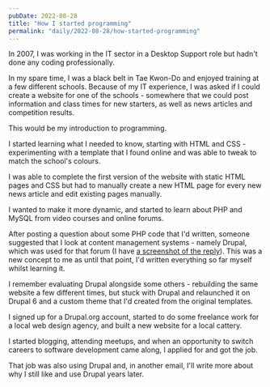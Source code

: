 ```yaml
---
pubDate: 2022-08-28
title: "How I started programming"
permalink: "daily/2022-08-28/how-started-programming"
---
```


In 2007, I was working in the IT sector in a Desktop Support role but hadn't done any coding professionally.

In my spare time, I was a black belt in Tae Kwon-Do and enjoyed training at a few different schools. Because of my IT experience, I was asked if I could create a website for one of the schools - somewhere that we could post information and class times for new starters, as well as news articles and competition results.

This would be my introduction to programming.

I started learning what I needed to know, starting with HTML and CSS - experimenting with a template that I found online and was able to tweak to match the school's colours.

I was able to complete the first version of the website with static HTML pages and CSS but had to manually create a new HTML page for every new news article and edit existing pages manually.

I wanted to make it more dynamic, and started to learn about PHP and MySQL from video courses and online forums.

After posting a question about some PHP code that I'd written, someone suggested that I look at content management systems - namely Drupal, which was used for that forum (I have [a screenshot of the reply](https://twitter.com/opdavies/status/1185456825103241216)). This was a new concept to me as until that point, I'd written everything so far myself whilst learning it.

I remember evaluating Drupal alongside some others - rebuilding the same website a few different times, but stuck with Drupal and relaunched it on Drupal 6 and a custom theme that I'd created from the original templates.

I signed up for a Drupal.org account, started to do some freelance work for a local web design agency, and built a new website for a local cattery.

I started blogging, attending meetups, and when an opportunity to switch careers to software development came along, I applied for and got the job.

That job was also using Drupal and, in another email, I'll write more about why I still like and use Drupal years later.
